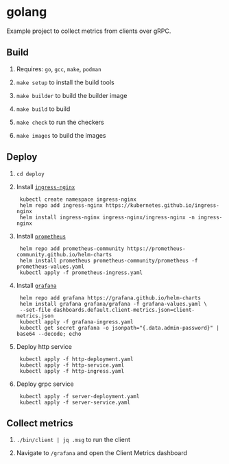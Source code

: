 # golang

Example project to collect metrics from clients over gRPC.

## Build

1. Requires: `go`, `gcc`, `make`, `podman`

1. `make setup` to install the build tools

1. `make builder` to build the builder image

1. `make build` to build

1. `make check` to run the checkers

1. `make images` to build the images

## Deploy

1. `cd deploy`

1. Install [`ingress-nginx`](https://artifacthub.io/packages/helm/ingress-nginx/ingress-nginx)

		kubectl create namespace ingress-nginx
		helm repo add ingress-nginx https://kubernetes.github.io/ingress-nginx
		helm install ingress-nginx ingress-nginx/ingress-nginx -n ingress-nginx

1. Install [`prometheus`](https://artifacthub.io/packages/helm/prometheus-community/prometheus)

		helm repo add prometheus-community https://prometheus-community.github.io/helm-charts
		helm install prometheus prometheus-community/prometheus -f prometheus-values.yaml
		kubectl apply -f prometheus-ingress.yaml

1. Install [`grafana`](https://artifacthub.io/packages/helm/grafana/grafana)

		helm repo add grafana https://grafana.github.io/helm-charts
		helm install grafana grafana/grafana -f grafana-values.yaml \
		--set-file dashboards.default.client-metrics.json=client-metrics.json
		kubectl apply -f grafana-ingress.yaml
		kubectl get secret grafana -o jsonpath="{.data.admin-password}" | base64 --decode; echo

1. Deploy http service

		kubectl apply -f http-deployment.yaml
		kubectl apply -f http-service.yaml
		kubectl apply -f http-ingress.yaml

1. Deploy grpc service

		kubectl apply -f server-deployment.yaml
		kubectl apply -f server-service.yaml

## Collect metrics

1. `./bin/client | jq .msg` to run the client

1. Navigate to `/grafana` and open the Client Metrics dashboard
